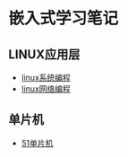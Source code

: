 # 嵌入式学习笔记

## LINUX应用层

- [linux系统编程](Linux_system_programing/Linux_system_program.md)
- [linux网络编程](Linux_network_programming/Linux_network_program.md)


## 单片机

- [51单片机](51MCU/51MCU.md)
